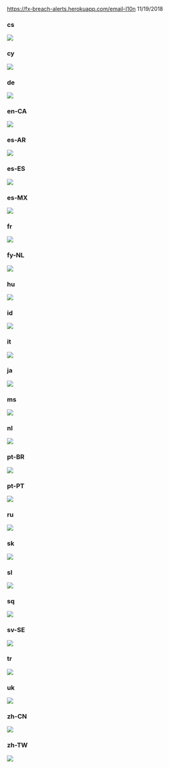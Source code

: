 https://fx-breach-alerts.herokuapp.com/email-l10n
11/19/2018
### cs
![](cs.png)

### cy
![](cy.png)

### de
![](de.png)

### en-CA
![](en-CA.png)

### es-AR
![](es-AR.png)

### es-ES
![](es-ES.png)

### es-MX
![](es-MX.png)

### fr
![](fr.png)

### fy-NL
![](fy-NL.png)

### hu
![](hu.png)

### id
![](id.png)

### it
![](it.png)

### ja
![](ja.png)

### ms
![](ms.png)

### nl
![](nl.png)

### pt-BR
![](pt-BR.png)

### pt-PT
![](pt-PT.png)

### ru
![](ru.png)

### sk
![](sk.png)

### sl
![](sl.png)

### sq
![](sq.png)

### sv-SE
![](sv-SE.png)

### tr
![](tr.png)

### uk
![](uk.png)

### zh-CN
![](zh-CN.png)

### zh-TW
![](zh-TW.png)
